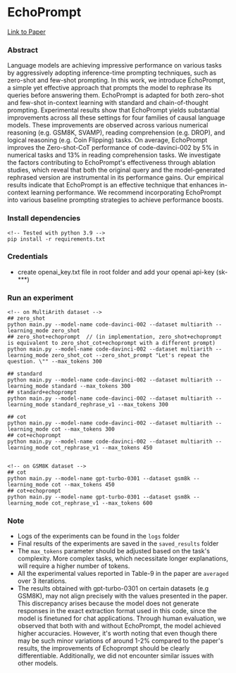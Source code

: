 # EchoPrompt 
[Link to Paper](https://arxiv.org/abs/2309.10687)

### Abstract
Language models are achieving impressive performance on various tasks by aggressively adopting inference-time prompting techniques, such as zero-shot and few-shot prompting. In this work, we introduce EchoPrompt, a simple yet effective approach that prompts the model to rephrase its queries before answering them. EchoPrompt is adapted for both zero-shot and few-shot in-context learning with standard and chain-of-thought prompting. Experimental results show that EchoPrompt yields substantial improvements across all these settings for four families of causal language models. These improvements are observed across various numerical reasoning (e.g. GSM8K, SVAMP), reading comprehension (e.g. DROP), and logical reasoning (e.g. Coin Flipping) tasks. On average, EchoPrompt improves the Zero-shot-CoT performance of code-davinci-002 by 5% in numerical tasks and 13% in reading comprehension tasks. We investigate the factors contributing to EchoPrompt's effectiveness through ablation studies, which reveal that both the original query and the model-generated rephrased version are instrumental in its performance gains. Our empirical results indicate that EchoPrompt is an effective technique that enhances in-context learning performance. We recommend incorporating EchoPrompt into various baseline prompting strategies to achieve performance boosts.


### Install dependencies
```
<!-- Tested with python 3.9 -->
pip install -r requirements.txt
```

### Credentials
* create openai_key.txt file in root folder and add your openai api-key (sk-***)

### Run an experiment
```
<!-- on MultiArith dataset -->
## zero_shot
python main.py --model-name code-davinci-002 --dataset multiarith --learning_mode zero_shot
## zero_shot+echoprompt  // (in implementation, zero_shot+echoprompt  is equivalent to zero_shot_cot+echoprompt with a different prompt)
python main.py --model-name code-davinci-002 --dataset multiarith --learning_mode zero_shot_cot --zero_shot_prompt "Let's repeat the question. \"" --max_tokens 300

## standard
python main.py --model-name code-davinci-002 --dataset multiarith --learning_mode standard --max_tokens 300
## standard+echoprompt
python main.py --model-name code-davinci-002 --dataset multiarith --learning_mode standard_rephrase_v1 --max_tokens 300

## cot
python main.py --model-name code-davinci-002 --dataset multiarith --learning_mode cot --max_tokens 300
## cot+echoprompt
python main.py --model-name code-davinci-002 --dataset multiarith --learning_mode cot_rephrase_v1 --max_tokens 450


<!-- on GSM8K dataset -->
## cot
python main.py --model-name gpt-turbo-0301 --dataset gsm8k --learning_mode cot --max_tokens 450
## cot+echoprompt
python main.py --model-name gpt-turbo-0301 --dataset gsm8k --learning_mode cot_rephrase_v1 --max_tokens 600

```

### Note
* Logs of the experiments can be found in the `logs` folder
* Final results of the experiments are saved in the `saved_results` folder
* The `max_tokens` parameter should be adjusted based on the task's complexity. More complex tasks, which necessitate longer explanations, will require a higher number of tokens. 
* All the experimental values reported in Table-9 in the paper are `averaged` over 3 iterations. 
* The results obtained with gpt-turbo-0301 on certain datasets (e.g GSM8K), may not align precisely with the values presented in the paper. This discrepancy arises because the model does not generate responses in the exact extraction format used in this code, since the model is finetuned for chat applications. Through human evaluation, we observed that both with and without EchoPrompt, the model achieved higher accuracies. However, it's worth noting that even though there may be such minor variations of around 1-2% compared to the paper's results, the improvements of Echoprompt should be clearly differentiable. Additionally, we did not encounter similar issues with other models.
